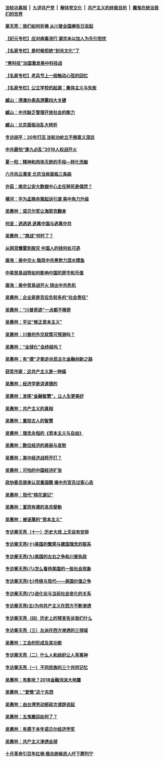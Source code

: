 

####  [法轮功真相](../../../../basic/blob/master/README.md?t=06222231) &nbsp;|&nbsp; [九评共产党](../../../../9ping.md/blob/master/README.md?t=06222231) &nbsp;|&nbsp; [解体党文化](../../../../jtdwh.md/blob/master/README.md?t=06222231)  &nbsp;|&nbsp; [共产主义的终极目的](../../../../gczydzjmd.md/blob/master/README.md?t=06222231) &nbsp;|&nbsp; [魔鬼在统治我们的世界](../../../../mgztzwmdsj.md/blob/master/README.md?t=06222231) 

#### [章天亮：我们如何祈祷 从川普全国祷告日说起](../pages/nsc423/n11944627.md?t=06222231) 

#### [【纪元专栏】应对病毒流行 渥京未以加人为先引担忧](../pages/nsc423/n11875714.md?t=06222231) 

#### [【名家专栏】是时候拒绝“封杀文化”了](../pages/nsc423/n11814093.md?t=06222231) 

#### [“黑科技”治国激发美中科技战](../pages/nsc423/n11638056.md?t=06222231) 

#### [【名家专栏】老兵节上一段触动心弦的回忆](../pages/nsc423/n11646016.md?t=06222231) 

#### [【名家专栏】公立学校的起源：集体主义与失败](../pages/nsc423/n11601833.md?t=06222231) 

#### [臧山：港澳办表态透露四大关键](../pages/nsc423/n11421628.md?t=06222231) 

#### [臧山：中共缺乏管理开放社会的能力](../pages/nsc423/n11407457.md?t=06222231) 

#### [臧山：北京面临治乱大转折](../pages/nsc423/n11406895.md?t=06222231) 

#### [专访胡平：20年打压 法轮功屹立不倒意义深远](../pages/nsc423/n11398800.md?t=06222231) 

#### [中共最怕“逢九必乱”2019人权战开火](../pages/nsc423/n11385248.md?t=06222231) 

#### [夏一阳：精神和肉体灭绝的手段—转化洗脑](../pages/nsc423/n11368250.md?t=06222231) 

#### [六月风云激变 北京当局面临三条路](../pages/nsc423/n11313668.md?t=06222231) 

#### [许茹：南京公安大数据中心主任猝死是偶然？](../pages/nsc423/n11064744.md?t=06222231) 

#### [横河：华为孟晚舟案起诉引渡 美中角力升级](../pages/nsc423/n11027230.md?t=06222231) 

#### [吴惠林：诺贝尔奖让海耶克翻身](../pages/nsc423/n10890049.md?t=06222231) 

#### [何坚：逃逃逃 逃离中国与逃离中共](../pages/nsc423/n10592891.md?t=06222231) 

#### [吴惠林：“商战”何时了？](../pages/nsc423/n10573558.md?t=06222231) 

#### [从网贷爆雷到股灾 中国人的钱何处可逃](../pages/nsc423/n10572800.md?t=06222231) 

#### [唐浩：美中交火 隐现中共黑势力混水摸鱼](../pages/nsc423/n10544040.md?t=06222231) 

#### [中美贸易战将如何影响中国的房市和币值](../pages/nsc423/n10543697.md?t=06222231) 

#### [唐浩：美中贸易战开火 烧出中共危机](../pages/nsc423/n10540126.md?t=06222231) 

#### [吴惠林：企业家是否应负较多的“社会责任”](../pages/nsc423/n10535022.md?t=06222231) 

#### [吴惠林：“川普奇迹”一点都不稀奇](../pages/nsc423/n10512808.md?t=06222231) 

#### [吴惠林：平议“修正资本主义”](../pages/nsc423/n10495724.md?t=06222231) 

#### [吴惠林：川普的外交政策可预测吗？](../pages/nsc423/n10462387.md?t=06222231) 

#### [吴惠林：“全球化”会终结吗？](../pages/nsc423/n10452838.md?t=06222231) 

#### [吴惠林：有“德”才能走向民主化金融创新之路](../pages/nsc423/n10432292.md?t=06222231) 

#### [获奖作家：这共产主义是一种癌](../pages/nsc423/n10431541.md?t=06222231) 

#### [吴惠林：经济学是讲道德的](../pages/nsc423/n10398014.md?t=06222231) 

#### [吴惠林：发挥“金融智慧”，让人生更美好](../pages/nsc423/n10375019.md?t=06222231) 

#### [吴惠林：共产主义的真相](../pages/nsc423/n10351394.md?t=06222231) 

#### [吴惠林：重拾古人的智慧](../pages/nsc423/n10337691.md?t=06222231) 

#### [吴惠林：理念永恒的《资本主义与自由》](../pages/nsc423/n10316274.md?t=06222231) 

#### [吴惠林：数位经济的美丽与哀愁](../pages/nsc423/n10292946.md?t=06222231) 

#### [吴惠林：美中经济战将开打？](../pages/nsc423/n10258825.md?t=06222231) 

#### [吴惠林：可怕的中国经济扩张](../pages/nsc423/n10219147.md?t=06222231) 

#### [政协委员提承认双重国籍 揭中共官员过客心态](../pages/nsc423/n10208809.md?t=06222231) 

#### [吴惠林：现代“桃花源记”](../pages/nsc423/n10185234.md?t=06222231) 

#### [吴惠林：富而有德的洛克斐勒](../pages/nsc423/n10142264.md?t=06222231) 

#### [吴惠林：被诬蔑的“资本主义”](../pages/nsc423/n10124816.md?t=06222231) 

#### [专访章天亮（十一）历史大戏 上天自有安排](../pages/nsc423/n10094905.md?t=06222231) 

#### [专访章天亮(十)美国的繁荣与建国理念的联系](../pages/nsc423/n10094899.md?t=06222231) 

#### [专访章天亮(九)美国的左右之争和川普执政](../pages/nsc423/n10094889.md?t=06222231) 

#### [专访章天亮(八)怎么看待美国的一些社会现象](../pages/nsc423/n10094857.md?t=06222231) 

#### [专访章天亮(七)传统与现代——美国价值之争](../pages/nsc423/n10093140.md?t=06222231) 

#### [专访章天亮(六)进化论与当前社会变化的关系](../pages/nsc423/n10092036.md?t=06222231) 

#### [专访章天亮(五)为何共产主义在西方不断渗透](../pages/nsc423/n10083620.md?t=06222231) 

#### [专访章天亮（四）历史上的预言告诉我们什么](../pages/nsc423/n10083606.md?t=06222231) 

#### [专访章天亮（三）左派在西方渗透的三领域](../pages/nsc423/n10081115.md?t=06222231) 

#### [吴惠林：工会的形成及其功能](../pages/nsc423/n10080633.md?t=06222231) 

#### [专访章天亮（二）什么人和组织让人背离神](../pages/nsc423/n10076637.md?t=06222231) 

#### [专访章天亮（一）不同民族的三个共同记忆](../pages/nsc423/n10074188.md?t=06222231) 

#### [吴惠林：有影呒？2018金融泡沫大地震](../pages/nsc423/n10040534.md?t=06222231) 

#### [吴惠林：“爱情”这个东西](../pages/nsc423/n10019423.md?t=06222231) 

#### [吴惠林：由台湾劳动部政次请辞说起](../pages/nsc423/n9979679.md?t=06222231) 

#### [吴惠林：五鬼搬运如何了？](../pages/nsc423/n9925338.md?t=06222231) 

#### [吴惠林：有感于本年诺贝尔经济学奖](../pages/nsc423/n9871883.md?t=06222231) 

#### [吴惠林：共产主义渗透全球](../pages/nsc423/n9812748.md?t=06222231) 

#### [十月革命引百年红祸 俄总统候选人吁下葬列宁](../pages/nsc423/n9810182.md?t=06222231) 

